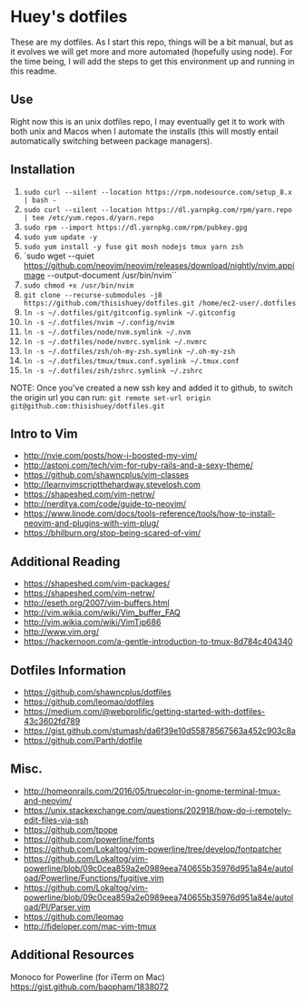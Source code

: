 # Huey's dotfiles
These are my dotfiles. As I start this repo, things will be a bit manual, but as it evolves we will get more and more automated (hopefully using node). For the time being, I will add the steps to get this environment up and running in this readme.

## Use
Right now this is an unix dotfiles repo, I may eventually get it to work with both unix and Macos when I automate the installs (this will mostly entail automatically switching between package managers).

## Installation
1.  `sudo curl --silent --location https://rpm.nodesource.com/setup_8.x | bash -`
2.  `sudo curl --silent --location https://dl.yarnpkg.com/rpm/yarn.repo | tee /etc/yum.repos.d/yarn.repo`
3.  `sudo rpm --import https://dl.yarnpkg.com/rpm/pubkey.gpg`
4.  `sudo yum update -y`
5.  `sudo yum install -y fuse git mosh nodejs tmux yarn zsh`
6.  `sudo wget --quiet https://github.com/neovim/neovim/releases/download/nightly/nvim.appimage --output-document /usr/bin/nvim``
7.  `sudo chmod +x /usr/bin/nvim`
8.  `git clone --recurse-submodules -j8 https://github.com/thisishuey/dotfiles.git /home/ec2-user/.dotfiles`
9.  `ln -s ~/.dotfiles/git/gitconfig.symlink ~/.gitconfig`
9.  `ln -s ~/.dotfiles/nvim ~/.config/nvim`
10. `ln -s ~/.dotfiles/node/nvm.symlink ~/.nvm`
11. `ln -s ~/.dotfiles/node/nvmrc.symlink ~/.nvmrc`
12. `ln -s ~/.dotfiles/zsh/oh-my-zsh.symlink ~/.oh-my-zsh`
13. `ln -s ~/.dotfiles/tmux/tmux.conf.symlink ~/.tmux.conf`
14. `ln -s ~/.dotfiles/zsh/zshrc.symlink ~/.zshrc`

NOTE: Once you've created a new ssh key and added it to github, to switch the origin url you can run:
`git remote set-url origin git@github.com:thisishuey/dotfiles.git`

## Intro to Vim
* http://nvie.com/posts/how-i-boosted-my-vim/
* http://astonj.com/tech/vim-for-ruby-rails-and-a-sexy-theme/
* https://github.com/shawncplus/vim-classes
* http://learnvimscriptthehardway.stevelosh.com
* https://shapeshed.com/vim-netrw/
* http://nerditya.com/code/guide-to-neovim/
* https://www.linode.com/docs/tools-reference/tools/how-to-install-neovim-and-plugins-with-vim-plug/
* https://bhilburn.org/stop-being-scared-of-vim/

## Additional Reading
* https://shapeshed.com/vim-packages/
* https://shapeshed.com/vim-netrw/
* http://eseth.org/2007/vim-buffers.html
* http://vim.wikia.com/wiki/Vim_buffer_FAQ
* http://vim.wikia.com/wiki/VimTip686
* http://www.vim.org/
* https://hackernoon.com/a-gentle-introduction-to-tmux-8d784c404340

## Dotfiles Information
* https://github.com/shawncplus/dotfiles
* https://github.com/leomao/dotfiles
* https://medium.com/@webprolific/getting-started-with-dotfiles-43c3602fd789
* https://gist.github.com/stumash/da6f39e10d55878567563a452c903c8a
* https://github.com/Parth/dotfile

## Misc.
* http://homeonrails.com/2016/05/truecolor-in-gnome-terminal-tmux-and-neovim/
* https://unix.stackexchange.com/questions/202918/how-do-i-remotely-edit-files-via-ssh
* https://github.com/tpope
* https://github.com/powerline/fonts
* https://github.com/Lokaltog/vim-powerline/tree/develop/fontpatcher
* https://github.com/Lokaltog/vim-powerline/blob/09c0cea859a2e0989eea740655b35976d951a84e/autoload/Powerline/Functions/fugitive.vim
* https://github.com/Lokaltog/vim-powerline/blob/09c0cea859a2e0989eea740655b35976d951a84e/autoload/Pl/Parser.vim
* https://github.com/leomao
* http://fideloper.com/mac-vim-tmux

## Additional Resources
Monoco for Powerline (for iTerm on Mac) https://gist.github.com/baopham/1838072

